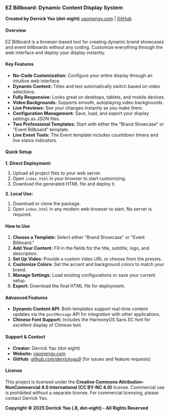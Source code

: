 ### EZ Billboard: Dynamic Content Display System

**Created by Derrick Yao (dot-eight)** [yaomengy.com](https://yaomengy.com) | [GitHub](https://github.com/derrickyau9)

#### Overview

EZ Billboard is a browser-based tool for creating dynamic brand showcases and event billboards without any coding. Customize everything through the web interface and deploy your display instantly.

#### Key Features

- **No-Code Customization:** Configure your entire display through an intuitive web interface.
- **Dynamic Content:** Titles and text automatically switch based on video selections.
- **Fully Responsive:** Looks great on desktops, tablets, and mobile devices.
- **Video Backgrounds:** Supports smooth, autoplaying video backgrounds.
- **Live Previews:** See your changes instantly as you make them.
- **Configuration Management:** Save, load, and export your display settings as JSON files.
- **Two Professional Templates:** Start with either the "Brand Showcase" or "Event Billboard" template.
- **Live Event Tools:** The Event template includes countdown timers and live status indicators.

#### Quick Setup

**1. Direct Deployment:**

1. Upload all project files to your web server.
2. Open `index.html` in your browser to start customizing.
3. Download the generated HTML file and deploy it.

**2. Local Use:**

1. Download or clone the package.
2. Open `index.html` in any modern web browser to start. No server is required.

#### How to Use

1. **Choose a Template:** Select either "Brand Showcase" or "Event Billboard."
2. **Add Your Content:** Fill in the fields for the title, subtitle, logo, and description.
3. **Set Up Video:** Provide a custom video URL or choose from the presets.
4. **Customize Colors:** Set the accent and background colors to match your brand.
5. **Manage Settings:** Load existing configurations or save your current setup.
6. **Export:** Download the final HTML file for deployment.

#### Advanced Features

- **Dynamic Content API:** Both templates support real-time content updates via the `postMessage` API for integration with other applications.
- **Chinese Font Support:** Includes the HarmonyOS Sans SC font for excellent display of Chinese text.

#### Support & Contact

- **Creator:** Derrick Yao (dot-eight)
- **Website:** [yaomengy.com](https://yaomengy.com)
- **GitHub:** [github.com/derrickyau9](https://github.com/derrickyau9) (for issues and feature requests)

#### License

This project is licensed under the **Creative Commons Attribution-NonCommercial 4.0 International (CC BY-NC 4.0)** license. Commercial use is prohibited without a separate license. For commercial licensing, please contact Derrick Yao.

**Copyright © 2025 Derrick Yao (.8, dot-eight) - All Rights Reserved**
